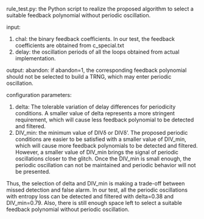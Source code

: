 rule_test.py:
the Python script to realize the proposed algorithm to select a suitable feedback polynomial without periodic oscillation.

input:
1. chal: the binary feedback coefficients. In our test, the feedback coefficients are obtained from c_special.txt
2. delay: the oscillation periods of all the loops obtained from actual implementation.

output:
abandon: if abandon=1, the corresponding feedback polynomial should not be selected to build a TRNG, which may enter periodic oscillation.

configuration parameters:
1. delta: The tolerable variation of delay differences for periodicity conditions. A smaller value of delta represents a more stringent requirement, 
which will cause less feedback polynomial to be detected and filtered.
2. DIV_min: the minimum value of DIVδ or DIVδ’. The proposed periodic conditions are easier to be satisfied with a smaller value of DIV_min, 
which will cause more feedback polynomials to be detected and filtered. 
However, a smaller value of DIV_min brings the signal of periodic oscillations closer to the glitch. 
Once the DIV_min is small enough, the periodic oscillation can not be maintained and periodic behavior will not be presented.

Thus, the selection of delta and DIV_min is making a trade-off between missed detection and false alarm. 
In our test, all the periodic oscillations with entropy loss can be detected and filtered with delta=0.38 and DIV_min=0.79. 
Also, there is still enough space left to select a suitable feedback polynomial without periodic oscillation.
